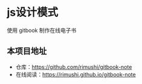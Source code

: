 # js设计模式
使用 gitbook 制作在线电子书


## 本项目地址

- 仓库：https://github.com/rimushi/gitbook-note
- 在线阅读：https://rimushi.github.io/gitbook-note


